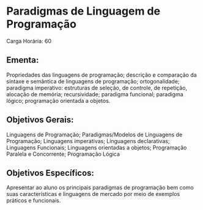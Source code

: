 # Paradigmas de Linguagem de Programação

Carga Horária: 60

## Ementa:

Propriedades das linguagens de programação; descrição e comparação da sintaxe e semântica de linguagens de programação; ortogonalidade; paradigma imperativo: estruturas de seleção, de controle, de repetição, alocação de memória; recursividade; paradigma funcional; paradigma lógico; programação orientada a objetos.

## Objetivos Gerais:

Linguagens de Programação; Paradigmas/Modelos de Linguagens de Programação; Linguagens imperativas; Linguagens declarativas; Linguagens Funcionais; Linguagens orientadas a objetos; Programação Paralela e Concorrente; Programação Lógica

## Objetivos Específicos:

Apresentar ao aluno os principais paradigmas de programação bem como suas características e linguagens de mercado por meio de exemplos práticos e funcionais.